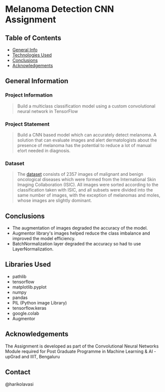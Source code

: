 # Melanoma Detection CNN Assignment

## Table of Contents
* [General Info](#general-information)
* [Technologies Used](#technologies-used)
* [Conclusions](#conclusions)
* [Acknowledgements](#acknowledgements)

<!-- You can include any other section that is pertinent to your problem -->

## General Information
### Project Information

> Build a multiclass classification model using a custom convolutional neural network in TensorFlow

### Project Statement

> Build a CNN based model which can accurately detect melanoma. A solution that can evaluate images and alert dermatologists about the presence of melanoma has the potential to reduce a lot of manual e!ort needed in diagnosis.

### Dataset

> The [dataset](https://drive.google.com/file/d/1xLfSQUGDl8ezNNbUkpuHOYvSpTyxVhCs/view?usp=sharing) consists of 2357 images of malignant and benign oncological diseases which were formed from the International Skin Imaging Collaboration (ISIC). All images were sorted according to the classification taken with ISIC, and all subsets were divided into the same number of images, with the exception of melanomas and moles, whose images are slightly dominant.

<!-- You don't have to answer all the questions - just the ones relevant to your project. -->

## Conclusions
- The augmentation of images degraded the accuracy of the model.
- Augmentor library's images helped reduce the class imbalance and improved the model efficiency.
- BatchNormalization layer degraded the accuracy so had to use LayerNormalization.

<!-- You don't have to answer all the questions - just the ones relevant to your project. -->


## Libraries Used
- pathlib
- tensorflow
- matplotlib.pyplot
- numpy
- pandas
- PIL (Python image Library)
- tensorflow.keras
- google.colab
- Augmentor

<!-- As the libraries versions keep on changing, it is recommended to mention the version of library used in this project -->

## Acknowledgements
The Assignment is developed as part of the Convolutional Neural Networks Module required for Post Graduate Programme in Machine Learning & AI - upGrad and IIIT, Bengaluru

## Contact
@harikolavasi


<!-- Optional -->
<!-- ## License -->
<!-- This project is open source and available under the [... License](). -->

<!-- You don't have to include all sections - just the one's relevant to your project -->